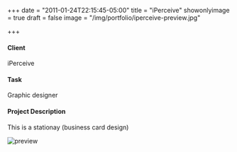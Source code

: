 +++
date = "2011-01-24T22:15:45-05:00"
title = "iPerceive"
showonlyimage = true
draft = false
image = "/img/portfolio/iperceive-preview.jpg"

+++

#### Client
iPerceive

#### Task
Graphic designer

#### Project Description
This is a stationay (business card design)

![preview](/img/portfolio/iperceive-preview.jpg)
